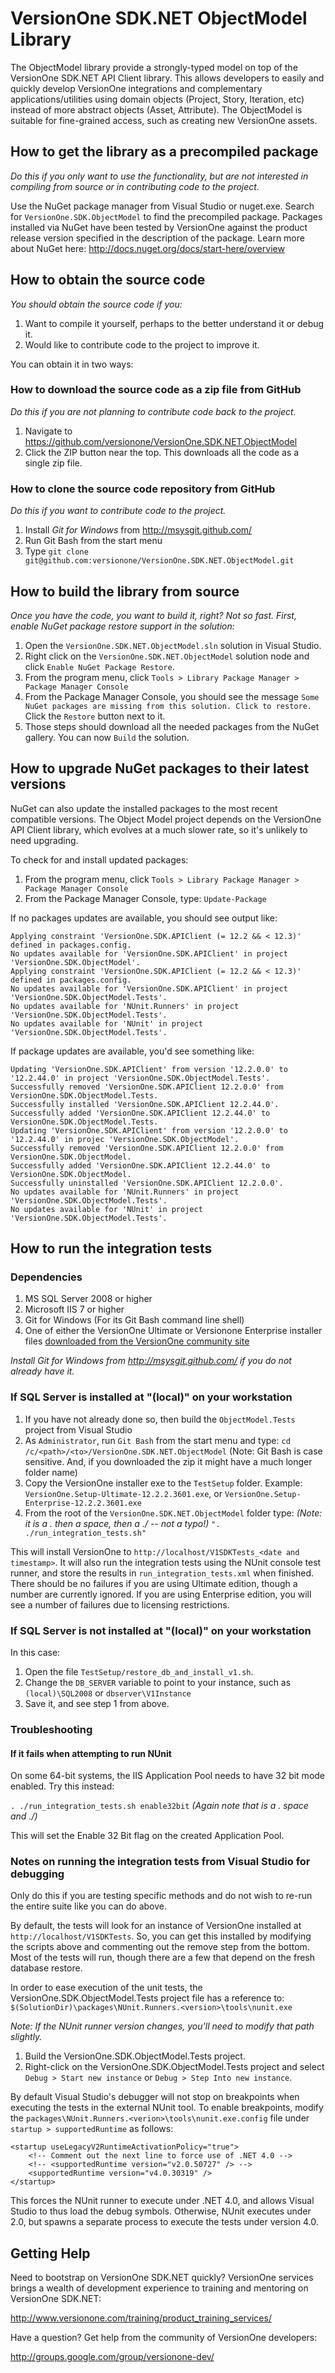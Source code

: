 # VersionOne SDK.NET ObjectModel Library
The ObjectModel library provide a strongly-typed model on top of the VersionOne SDK.NET API Client library. This allows developers to easily and quickly develop VersionOne integrations and complementary applications/utilities using domain objects (Project, Story, Iteration, etc) instead of more abstract objects (Asset, Attribute). The ObjectModel is suitable for fine-grained access, such as creating new VersionOne assets.

## How to get the library as a precompiled package

_Do this if you only want to use the functionality, but are not interested in compiling from source or in contributing code to the project._

Use the NuGet package manager from Visual Studio or nuget.exe. Search for `VersionOne.SDK.ObjectModel` to find the precompiled package. Packages installed via NuGet have been tested by VersionOne against the product release version specified in the description of the package. Learn more about NuGet here: http://docs.nuget.org/docs/start-here/overview

## How to obtain the source code

_You should obtain the source code if you:_

1. Want to compile it yourself, perhaps to the better understand it or debug it.
2. Would like to contribute code to the project to improve it.

You can obtain it in two ways:

### How to download the source code as a zip file from GitHub

_Do this if you are not planning to contribute code back to the project._

1. Navigate to https://github.com/versionone/VersionOne.SDK.NET.ObjectModel
2. Click the ZIP button near the top. This downloads all the code as a single zip file.

### How to clone the source code repository from GitHub

_Do this if you want to contribute code to the project._

1. Install _Git for Windows_ from http://msysgit.github.com/
2. Run Git Bash from the start menu
3. Type `git clone git@github.com:versionone/VersionOne.SDK.NET.ObjectModel.git`

## How to build the library from source

_Once you have the code, you want to build it, right? Not so fast. First, enable NuGet package restore support in the solution:_

1. Open the `VersionOne.SDK.NET.ObjectModel.sln` solution in Visual Studio.
2. Right click on the `VersionOne.SDK.NET.ObjectModel` solution node and click `Enable NuGet Package Restore`.
3. From the program menu, click `Tools > Library Package Manager > Package Manager Console`
4. From the Package Manager Console, you should see the message `Some NuGet packages are missing from this solution. Click to restore.` Click the `Restore` button next to it.
5. Those steps should download all the needed packages from the NuGet gallery. You can now `Build` the solution.

## How to upgrade NuGet packages to their latest versions

NuGet can also update the installed packages to the most recent compatible versions. The Object Model project depends on the VersionOne API Client library, which evolves at a much slower rate, so it's unlikely to need upgrading.

To check for and install updated packages:

1. From the program menu, click `Tools > Library Package Manager > Package Manager Console`
2. From the Package Manager Console, type: `Update-Package`

If no packages updates are available, you should see output like:

    Applying constraint 'VersionOne.SDK.APIClient (= 12.2 && < 12.3)' defined in packages.config.
    No updates available for 'VersionOne.SDK.APIClient' in project 'VersionOne.SDK.ObjectModel'.
    Applying constraint 'VersionOne.SDK.APIClient (= 12.2 && < 12.3)' defined in packages.config.
    No updates available for 'VersionOne.SDK.APIClient' in project 'VersionOne.SDK.ObjectModel.Tests'.
    No updates available for 'NUnit.Runners' in project 'VersionOne.SDK.ObjectModel.Tests'.
    No updates available for 'NUnit' in project 'VersionOne.SDK.ObjectModel.Tests'.

If package updates are available, you'd see something like:

    Updating 'VersionOne.SDK.APIClient' from version '12.2.0.0' to '12.2.44.0' in project 'VersionOne.SDK.ObjectModel.Tests'.
    Successfully removed 'VersionOne.SDK.APIClient 12.2.0.0' from VersionOne.SDK.ObjectModel.Tests.
    Successfully installed 'VersionOne.SDK.APIClient 12.2.44.0'.
    Successfully added 'VersionOne.SDK.APIClient 12.2.44.0' to VersionOne.SDK.ObjectModel.Tests.
    Updating 'VersionOne.SDK.APIClient' from version '12.2.0.0' to '12.2.44.0' in projec 'VersionOne.SDK.ObjectModel'.
    Successfully removed 'VersionOne.SDK.APIClient 12.2.0.0' from VersionOne.SDK.ObjectModel.
    Successfully added 'VersionOne.SDK.APIClient 12.2.44.0' to VersionOne.SDK.ObjectModel.
    Successfully uninstalled 'VersionOne.SDK.APIClient 12.2.0.0'.
    No updates available for 'NUnit.Runners' in project 'VersionOne.SDK.ObjectModel.Tests'.
    No updates available for 'NUnit' in project 'VersionOne.SDK.ObjectModel.Tests'.

## How to run the integration tests

### Dependencies

1. MS SQL Server 2008 or higher
2. Microsoft IIS 7 or higher
3. Git for Windows (For its Git Bash command line shell)
4. One of either the VersionOne Ultimate or Versionone Enterprise installer files [downloaded from the VersionOne community site](http://community.versionone.com/Release%20Notes/Forms/ProductUpdates.aspx)

_Install Git for Windows from http://msysgit.github.com/ if you do not already have it._

### If SQL Server is installed at "(local)" on your workstation

1. If you have not already done so, then build the `ObjectModel.Tests` project from Visual Studio
2. As `Administrator`, run `Git Bash` from the start menu and type: `cd /c/<path>/<to>/VersionOne.SDK.NET.ObjectModel` (Note: Git Bash is case sensitive. And, if you downloaded the zip it might have a much longer folder name)
3. Copy the VersionOne installer exe to the `TestSetup` folder. Example: `VersionOne.Setup-Ultimate-12.2.2.3601.exe`, or `VersionOne.Setup-Enterprise-12.2.2.3601.exe`
4. From the root of the `VersionOne.SDK.NET.ObjectModel` folder type: _(Note: it is a . then a space, then a ./ -- not a typo!)_ `". ./run_integration_tests.sh"`

This will install VersionOne to `http://localhost/V1SDKTests_<date and timestamp>`. It will also run the integration tests using the NUnit console test runner, and store the results in `run_integration_tests.xml` when finished. There should be no failures if you are using Ultimate edition, though a number are currently ignored. If you are using Enterprise edition, you will see a number of failures due to licensing restrictions.

### If SQL Server is not installed at "(local)" on your workstation

In this case:

1. Open the file `TestSetup/restore_db_and_install_v1.sh`.
2. Change the `DB_SERVER` variable to point to your instance, such as `(local)\SQL2008` or `dbserver\V1Instance`
2. Save it, and see step 1 from above.

### Troubleshooting

#### If it fails when attempting to run NUnit

On some 64-bit systems, the IIS Application Pool needs to have 32 bit mode enabled. Try this instead:

`. ./run_integration_tests.sh enable32bit` _(Again note that is a . space and ./)_

This will set the Enable 32 Bit flag on the created Application Pool.

### Notes on running the integration tests from Visual Studio for debugging

Only do this if you are testing specific methods and do not wish to re-run the entire suite like you can do above.

By default, the tests will look for an instance of VersionOne installed at `http://localhost/V1SDKTests`. So, you can get this installed by modifying the scripts above and commenting out the remove step from the bottom. Most of the tests will run, though there are a few that depend on the fresh database restore.

In order to ease execution of the unit tests, the VersionOne.SDK.ObjectModel.Tests project file has a reference to: `$(SolutionDir)\packages\NUnit.Runners.<version>\tools\nunit.exe`

_Note: If the NUnit runner version changes, you'll need to modify that path slightly._

1. Build the VersionOne.SDK.ObjectModel.Tests project.
2. Right-click on the VersionOne.SDK.ObjectModel.Tests project and select 
   `Debug > Start new instance` or `Debug > Step Into new instance`.

By default Visual Studio's debugger will not stop on breakpoints when executing the tests in the external NUnit tool. To enable breakpoints, modify the `packages\NUnit.Runners.<verion>\tools\nunit.exe.config` file under `startup > supportedRuntime` as follows:

    <startup useLegacyV2RuntimeActivationPolicy="true">
        <!-- Comment out the next line to force use of .NET 4.0 -->
        <!-- <supportedRuntime version="v2.0.50727" /> -->
        <supportedRuntime version="v4.0.30319" />
    </startup>

This forces the NUnit runner to execute under .NET 4.0, and allows Visual Studio to thus load the debug symbols. Otherwise, NUnit executes under 2.0, but spawns a separate process to execute the tests under version 4.0.

## Getting Help
Need to bootstrap on VersionOne SDK.NET quickly? VersionOne services brings a wealth of development experience to training and mentoring on VersionOne SDK.NET:

http://www.versionone.com/training/product_training_services/

Have a question? Get help from the community of VersionOne developers:

http://groups.google.com/group/versionone-dev/

